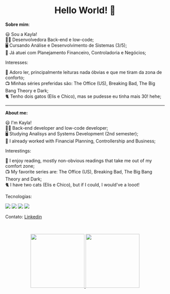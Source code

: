 <h1 align=center> Hello World! 👋 </h1> 
 
  **Sobre mim**:<br>

  😃 Sou a Kayla!<br>
  👩‍💻 Desenvolvedora Back-end e low-code;<br>
  🖥️ Cursando Análise e Desenvolvimento de Sistemas (3/5);<br>
  💼 Já atuei com Planejamento Financeiro, Controladoria e Negócios;<br>

  Interesses:<br>

  📖 Adoro ler, principalmente leituras nada óbvias e que me tiram da zona de conforto;<br>
  📺 Minhas séries preferidas são: The Office (US), Breaking Bad, The Big Bang Theory e Dark;<br>
  🐈 Tenho dois gatos (Elis e Chico), mas se pudesse eu tinha mais 30! hehe;<br>

------------

**About me:**<br>

  😃 I'm Kayla!<br>
  👩‍💻 Back-end developer and low-code developer;<br>
  🖥️ Studying Analisys and Systems Development (2nd semester);<br>
  💼 I already worked with Financial Planning, Controllership and Business;<br>
  
 Interestings:<br>

  📖 I enjoy reading, mostly non-obvious readings that take me out of my comfort zone;<br>
  📺 My favorite series are: The Office (US), Breaking Bad, The Big Bang Theory and Dark;<br>
  🐈 I have two cats (Elis e Chico), but if I could, I would've a looot!<br>
  
  Tecnologias:
  
  <p align="left">
    <img src="https://img.shields.io/badge/html5%20-%23E34F26.svg?&style=for-the-badge&logo=html5&logoColor=white"/> 
    <img src="https://img.shields.io/badge/css3%20-%231572B6.svg?&style=for-the-badge&logo=css3&logoColor=white"/>
    <img src="https://img.shields.io/badge/Java-ED8B00?style=for-the-badge&logo=openjdk&logoColor=white"/>
    <img src="https://img.shields.io/badge/MySQL-005C84?style=for-the-badge&logo=mysql&logoColor=white"/>
  </p>
  
  Contato:
  <a href="https://www.linkedin.com/in/kayla-deodato/"> Linkedin </a><br>
  
##

<br>
<div align="center">
  <div align="center">
    <a href="https://github.com/kayladeodato">
    <img decoding="async" loading="lazy" height="170em" src="https://github-readme-stats-74zg.vercel.app/api?username=kayladeodato&show_icons=true&theme=tokyonight&include_all_commits=true&count_private=true"/>
    <img height="170em" src="https://github-readme-stats-74zg.vercel.app/api/top-langs/?username=kayladeodato&layout=compact&langs_count=10&theme=tokyonight"/>
  </div>
